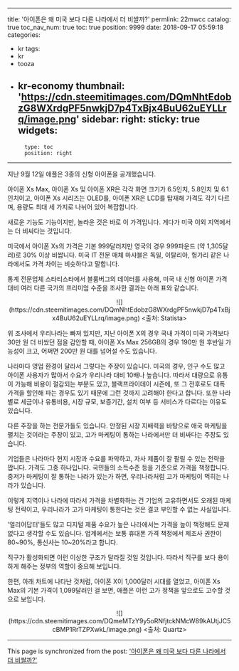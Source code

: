 
---
title: '아이폰은 왜 미국 보다 다른 나라에서 더 비쌀까?'
permlink: 22mwcc
catalog: true
toc_nav_num: true
toc: true
position: 9999
date: 2018-09-17 05:59:18
categories:
- kr
tags:
- kr
- tooza
- kr-economy
thumbnail: 'https://cdn.steemitimages.com/DQmNhtEdobzG8WXrdgPF5nwkjD7p4TxBjx4BuU62uEYLLrq/image.png'
sidebar:
    right:
        sticky: true
widgets:
    -
        type: toc
        position: right
---


지난 9월 12일 애플은 3종의 신형 아이폰을 공개했습니다.  

아이폰 Xs Max, 아이폰 Xs 및 아이폰 XR은 각각 화면 크기가 6.5인치, 5.8인치 및 6.1인치이고, 아이폰 Xs 시리즈는 OLED를, 아이폰 XR은 LCD를 탑재해 가격도 각기 다르며, 용량도 최대 세 가지로 나뉘어 있어 복잡합니다.  

새로운 기능도 기능이지만, 놀라운 것은 바로 이 가격입니다. 게다가 미국 이외 지역에서는 더 비싸다는 것입니다. 

미국에서 아이폰 Xs의 가격은 기본 999달러지만 영국의 경우 999파운드 (약 1,305달러)로 30% 이상 비쌉니다. 미국 IT 전문 매체 마샤블은 독일, 이탈리아, 헝가리 같은 나라에서도 가격 차이는 비슷하다고 말합니다. 

통계 전문업체 스타티스타에서 블룸버그의 데이터를 사용해, 미국 내 신형 아이폰 가격 대비 여러 다른 국가의 프리미엄 수준을 조사한 결과는 아래 표와 같습니다.  

<center> 
![](https://cdn.steemitimages.com/DQmNhtEdobzG8WXrdgPF5nwkjD7p4TxBjx4BuU62uEYLLrq/image.png)
<출처: Statista> 
</center> 

위 조사에서 우리나라는 빠져 있지만, 지난 아이폰 X의 경우 국내 가격이 미국 가격보다 30만 원 더 비쌌던 점을 감안할 때,  아이폰 Xs Max 256GB의 경우 190만 원 후반일 가능성이 크고, 어쩌면 200만 원 대를 넘어설 수도 있습니다. 

나라마다 영업 환경이 달라서 그렇다는 주장이 있습니다. 미국의 경우,  인구 수도 많고 아이폰 사용자가 많아서  수요가 우리나라 대비 10배나 높습니다. 따라서 대량으로 유통이 가능해 비용이 절감되는 부분도 있고, 블랙프라이데이 시즌에, 또 그 전후로도 대폭 가격을 할인해 파는 경우도 있기 때문에 그런 것까지 고려해야 한다고 합니다. 또한 나라별로 세금이나 유통비용, 시장 규모, 보증기간, 설치 여부 등 서비스가 다르다는 이유도 있습니다. 

다른 주장을 하는 전문가들도 있습니다. 안정된 시장 지배력을 바탕으로 애국 마케팅을 펼치는 것이라는 주장이 있고, 고가 마케팅이 통하는 나라에서만 더 비싸다는 주장도 있습니다.  

기업들은 나라마다 현지 시장과 수요를 파악하고, 자사 제품이 잘 팔릴 수 있는 전략을 짭니다. 가격도 그중 하나입니다. 국민들의 소득수준 등을 기준으로 가격을 책정합니다. 중저가 마케팅이 잘 통하는 나라가 있는가 하면, 우리나라처럼 고가 마케팅이 먹히는 나라가 있습니다.  

이렇게 지역이나 나라에 따라서 가격을 차별화하는 건 기업의 고유하면서도 오래된 마케팅 전략이고, 우리나라가 고가 마케팅이 통한다는 것은 결코 부인할 수 없는 사실입니다.  

'얼리어답터'들도 많고 디지털 제품 수요가 높은 나라에서는 가격을 높이 책정해도 문제없다고 생각할 수도 있습니다. 업계에서는 보통 휴대폰 가격 책정에서 제조사 권한이 80~90%, 통신사는 10~20%라고 합니다.  

직구가 활성화되면 이런 이상한 구조가 달라질 것일 것입니다. 따라서 직구를 보다 용이하게 해주는 정부의 역할이 중요해 보입니다.  

한편, 아래 차트에 나타난 것처럼, 아이폰  X이 1,000달러 시대를 열었고, 아이폰 Xs Max의 기본 가격이 1,099달러인 걸 보면, 애플은 이런 고가 정책을 앞으로도 고수할 것으로 보입니다.   

<center> 
![](https://cdn.steemitimages.com/DQmeMTzY9y5oRNfjtckNMcW89kAUtjJC5cBMP1RrTZPXwkL/image.png)
<출처: Quartz> 
</center>

- - -

This page is synchronized from the post: ['아이폰은 왜 미국 보다 다른 나라에서 더 비쌀까?'](https://steemit.com/@pius.pius/22mwcc)
